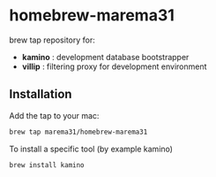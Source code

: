 # homebrew-marema31
brew tap repository for:
* **kamino** : development database bootstrapper
* **villip** : filtering proxy for development environment


## Installation

Add the tap to your mac:
```bash
brew tap marema31/homebrew-marema31
````

To install a specific tool (by example kamino)
```bash
brew install kamino
````

